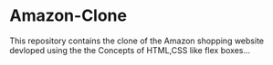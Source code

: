 # Amazon-Clone
This repository contains the clone of the Amazon shopping website devloped using the the Concepts of HTML,CSS like flex boxes...

